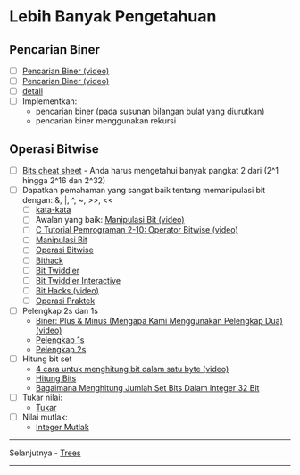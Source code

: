 # Lebih Banyak Pengetahuan

## Pencarian Biner

- [ ] [Pencarian Biner (video)](https://www.youtube.com/watch?v=D5SrAga1pno)
- [ ] [Pencarian Biner (video)](https://www.khanacademy.org/computing/computer-science/algorithms/binary-search/a/binary-search)
- [ ] [detail](https://www.topcoder.com/community/competitive-programming/tutorials/binary-search/)
- [ ] Implementkan:
  - pencarian biner (pada susunan bilangan bulat yang diurutkan)
  - pencarian biner menggunakan rekursi

## Operasi Bitwise

- [ ] [Bits cheat sheet](https://github.com/hexatester/koding-interview-otodidak/blob/master/extras/cheat%20sheets/bits-cheat-sheet.pdf) - Anda harus mengetahui banyak pangkat 2 dari (2^1 hingga 2^16 dan 2^32)
- [ ] Dapatkan pemahaman yang sangat baik tentang memanipulasi bit dengan: &, |, ^, ~, >>, <<
  - [ ] [kata-kata](<https://en.wikipedia.org/wiki/Word_(computer_architecture)>)
  - [ ] Awalan yang baik:
    [Manipulasi Bit (video)](https://www.youtube.com/watch?v=7jkIUgLC29I)
  - [ ] [C Tutorial Pemrograman 2-10: Operator Bitwise (video)](https://www.youtube.com/watch?v=d0AwjSpNXR0)
  - [ ] [Manipulasi Bit](https://en.wikipedia.org/wiki/Bit_manipulation)
  - [ ] [Operasi Bitwise](https://en.wikipedia.org/wiki/Bitwise_operation)
  - [ ] [Bithack](https://graphics.stanford.edu/~seander/bithacks.html)
  - [ ] [Bit Twiddler](https://bits.stephan-brumme.com/)
  - [ ] [Bit Twiddler Interactive](https://bits.stephan-brumme.com/interactive.html)
  - [ ] [Bit Hacks (video)](https://www.youtube.com/watch?v=ZusiKXcz_ac)
  - [ ] [Operasi Praktek](https://pconrad.github.io/old_pconrad_cs16/topics/bitOps/)
- [ ] Pelengkap 2s dan 1s
  - [Biner: Plus & Minus (Mengapa Kami Menggunakan Pelengkap Dua) (video)](https://www.youtube.com/watch?v=lKTsv6iVxV4)
  - [Pelengkap 1s](https://en.wikipedia.org/wiki/Ones%27_complement)
  - [Pelengkap 2s](https://en.wikipedia.org/wiki/Two%27s_complement)
- [ ] Hitung bit set
  - [4 cara untuk menghitung bit dalam satu byte (video)](https://youtu.be/Hzuzo9NJrlc)
  - [Hitung Bits](https://graphics.stanford.edu/~seander/bithacks.html#CountBitsSetKernighan)
  - [Bagaimana Menghitung Jumlah Set Bits Dalam Integer 32 Bit](http://stackoverflow.com/questions/109023/how-to-count-the-number-of-set-bits-in-a-32-bit-integer)
- [ ] Tukar nilai:
  - [Tukar](https://bits.stephan-brumme.com/swap.html)
- [ ] Nilai mutlak:
  - [Integer Mutlak](https://bits.stephan-brumme.com/absInteger.html)

---

Selanjutnya - [Trees](trees.md)

---
